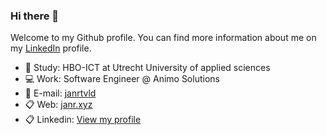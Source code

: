 ### Hi there 👋

Welcome to my Github profile. You can find more information about me on my [LinkedIn](https://www.linkedin.com/in/jan-rietveld/) profile. 

- 🏫  Study: HBO-ICT at Utrecht University of applied sciences
- 💻  Work: Software Engineer @ Animo Solutions
- 📯  E-mail: [janrtvld](mailto:contact@janr.xyz)
- 📋  Web: <a href="https://www.janr.xyz" target="_blank">janr.xyz</a>
- 📋  Linkedin: <a href="https://www.linkedin.com/in/jan-rietveld/" target="_blank">View my profile</a>
